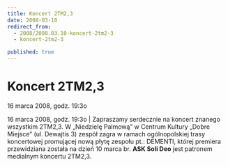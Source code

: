 ```yaml
---
title: Koncert 2TM2,3
date: 2008-03-10
redirect_from: 
  - 2008/2008.03.10-koncert-2tm2-3
  - koncert-2tm2-3

published: true
---
```




# Koncert 2TM2,3

<time>16 marca 2008, godz. 19:3o</time>

16 marca 2008, godz. 19:3o | 
Zapraszamy serdecznie na koncert znanego wszystkim 2TM2,3. W &#8222;Niedzielę Palmową&#8221; w Centrum Kultury &#8222;Dobre Miejsce&#8221;&nbsp;(ul. Dewajtis 3)&nbsp;zespół zagra w ramach ogólnopolskiej trasy koncertowej promującej nową płytę zespołu pt.: DEMENTI, której premiera przewidziana została na dzień 10 marca br.
**ASK Soli Deo** jest patronem medialnym koncertu 2TM2,3.


<!--CONTENT FROM OLD SERVER (jos before 2013): 16 marca 2008, godz. 19:3o | 
Zapraszamy serdecznie na koncert znanego wszystkim 2TM2,3. W &#8222;Niedzielę Palmową&#8221; w Centrum Kultury &#8222;Dobre Miejsce&#8221;&nbsp;(ul. Dewajtis 3)&nbsp;zespół zagra w ramach ogólnopolskiej trasy koncertowej promującej nową płytę zespołu pt.: DEMENTI, której premiera przewidziana została na dzień 10 marca br.


**ASK Soli Deo** jest patronem medialnym koncertu 2TM2,3.

-->

<!--{{json:{"created_date":"2008-03-10 12:17:12","publish_down":"0000-00-00 00:00:00","id":"587"}}}-->
